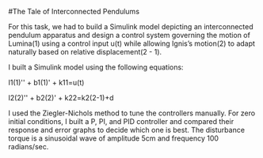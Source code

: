 #The Tale of Interconnected Pendulums

For this task, we had to build a Simulink model depicting an interconnected pendulum apparatus and design a control system governing the motion of Lumina(1) using a control input u(t) while allowing Ignis’s motion(2) to adapt naturally based on relative displacement(2 - 1).

I built a Simulink model using the following equations:

I1(1)'' + b1(1)' + k11=u(t)

I2(2)'' + b2(2)' + k22=k2(2-1)+d

I used the Ziegler-Nichols method to tune the controllers manually.
For zero initial conditions, I built a P, PI, and PID controller and compared their response and error graphs to decide which one is best.
The disturbance torque is a sinusoidal wave of amplitude 5cm and frequency 100 radians/sec.
